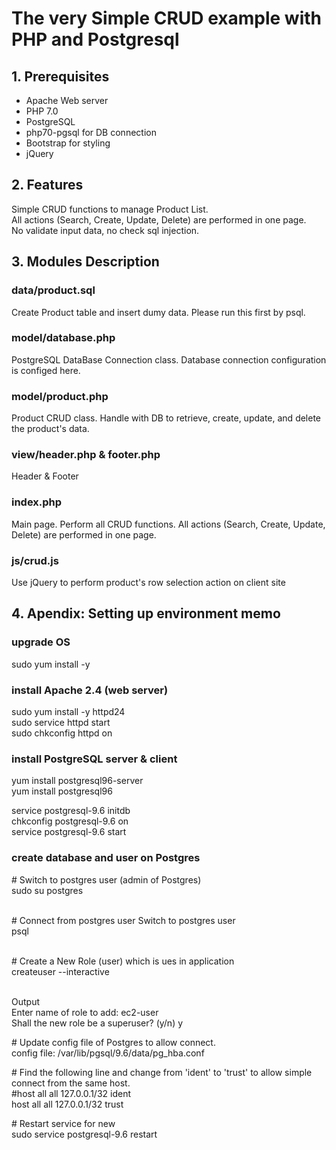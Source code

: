 # The very Simple CRUD example with PHP and Postgresql

## 1. Prerequisites
* Apache Web server
* PHP 7.0
* PostgreSQL
* php70-pgsql for DB connection
* Bootstrap for styling
* jQuery

## 2. Features
Simple CRUD functions to manage Product List.<br>
All actions (Search, Create, Update, Delete) are performed in one page.<br>
No validate input data, no check sql injection.<br>

## 3. Modules Description
### data/product.sql
Create Product table and insert dumy data.
Please run this first by psql.

### model/database.php
PostgreSQL DataBase Connection class.
Database connection configuration is configed here.

### model/product.php
Product CRUD class.
Handle with DB to retrieve, create, update, and delete the product's data.

### view/header.php & footer.php
Header & Footer

### index.php
Main page.
Perform all CRUD functions. All actions (Search, Create, Update, Delete) are performed in one page.

### js/crud.js
Use jQuery to perform product's row selection action on client site

## 4. Apendix: Setting up environment memo
### upgrade OS
sudo yum install -y

### install Apache 2.4 (web server)
sudo yum install -y httpd24 <br>
sudo service httpd start <br>
sudo chkconfig httpd on <br>

### install PostgreSQL server & client
yum install postgresql96-server <br>
yum install postgresql96 <br> 


service postgresql-9.6 initdb <br>
chkconfig postgresql-9.6 on <br>
service postgresql-9.6 start <br>

### create database and user on Postgres
\# Switch to postgres user (admin of Postgres) <br>
sudo su postgres <br> <br>

\# Connect from postgres user Switch to postgres user <br>
psql <br> <br>

\# Create a New Role (user) which is ues in application <br>
createuser --interactive <br> <br>

Output <br>
Enter name of role to add: ec2-user <br>
Shall the new role be a superuser? (y/n) y <br>

\# Update config file of Postgres to allow connect. <br>
config file: /var/lib/pgsql/9.6/data/pg_hba.conf <br>

\# Find the following line and change from 'ident' to 'trust' to allow simple connect from the same host. <br>
#host    all             all             127.0.0.1/32            ident <br>
host    all             all             127.0.0.1/32            trust <br>

\# Restart service for new <br>
sudo service postgresql-9.6 restart <br>